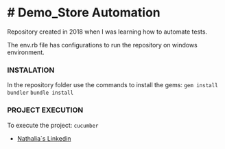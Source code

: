 # # Demo_Store Automation

Repository created in 2018 when I was learning how to automate tests.

The env.rb file has configurations to run the repository on windows environment.

### INSTALATION
 In the repository folder use the commands to install the gems:
 ```gem install bundler```
 ```bundle install```

### PROJECT EXECUTION
 To execute the project:
 ```cucumber```

 - [Nathalia`s Linkedin](https://www.linkedin.com/in/nathaliaofreire)
